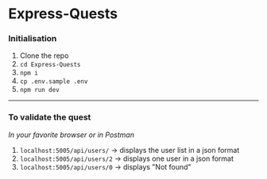 # Express-Quests

### Initialisation

1. Clone the repo
2. `cd Express-Quests`
3. `npm i`
4. `cp .env.sample .env`
5. `npm run dev`

---

### To validate the quest

_In your favorite browser or in Postman_

1. `localhost:5005/api/users/` -> displays the user list in a json format
2. `localhost:5005/api/users/2` -> displays one user in a json format
3. `localhost:5005/api/users/0` -> displays "Not found"
